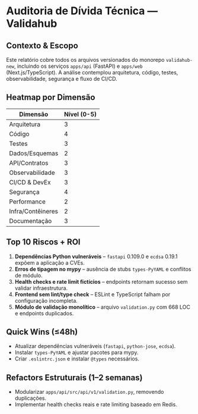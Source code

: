 # Auditoria de Dívida Técnica — Validahub

## Contexto & Escopo
Este relatório cobre todos os arquivos versionados do monorepo `validahub-new`, incluindo os serviços `apps/api` (FastAPI) e `apps/web` (Next.js/TypeScript). A análise contemplou arquitetura, código, testes, observabilidade, segurança e fluxo de CI/CD.

## Heatmap por Dimensão
| Dimensão | Nível (0-5) |
| --- | --- |
| Arquitetura | 3 |
| Código | 4 |
| Testes | 3 |
| Dados/Esquemas | 2 |
| API/Contratos | 3 |
| Observabilidade | 3 |
| CI/CD & DevEx | 3 |
| Segurança | 4 |
| Performance | 2 |
| Infra/Contêineres | 2 |
| Documentação | 3 |

## Top 10 Riscos + ROI
1. **Dependências Python vulneráveis** – `fastapi` 0.109.0 e `ecdsa` 0.19.1 expõem a aplicação a CVEs.
2. **Erros de tipagem no mypy** – ausência de stubs `types-PyYAML` e conflitos de módulo.
3. **Health checks e rate limit fictícios** – endpoints retornam sucesso sem validar infraestrutura.
4. **Frontend sem lint/type check** – ESLint e TypeScript falham por configuração incompleta.
5. **Módulo de validação monolítico** – arquivo `validation.py` com 668 LOC e endpoints duplicados.

## Quick Wins (≤48h)
- Atualizar dependências vulneráveis (`fastapi`, `python-jose`, `ecdsa`).
- Instalar `types-PyYAML` e ajustar pacotes para mypy.
- Criar `.eslintrc.json` e instalar `@types` necessários.

## Refactors Estruturais (1–2 semanas)
- Modularizar `apps/api/src/api/v1/validation.py`, removendo duplicações.
- Implementar health checks reais e rate limiting baseado em Redis.

